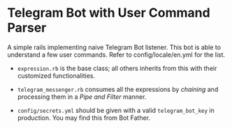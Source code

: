 # Telegram Bot with User Command Parser

A simple rails implementing naive Telegram Bot listener. This bot is able to understand a few user commands.
Refer to config/locale/en.yml for the list.

* `expression.rb` is the base class; all others inherits from this with their customized functionalities.

* `telegram_messenger.rb` consumes all the expressions by *chaining* and processing them in a *Pipe and Filter* manner.

* `config/secrets.yml` should be given with a valid `telegram_bot_key` in production. You may find this from Bot Father.